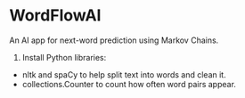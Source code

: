 # WordFlowAI
An AI app for next-word prediction using Markov Chains.

1. Install Python libraries:
 - nltk and spaCy to help split text into words and clean it.
 - collections.Counter to count how often word pairs appear.
